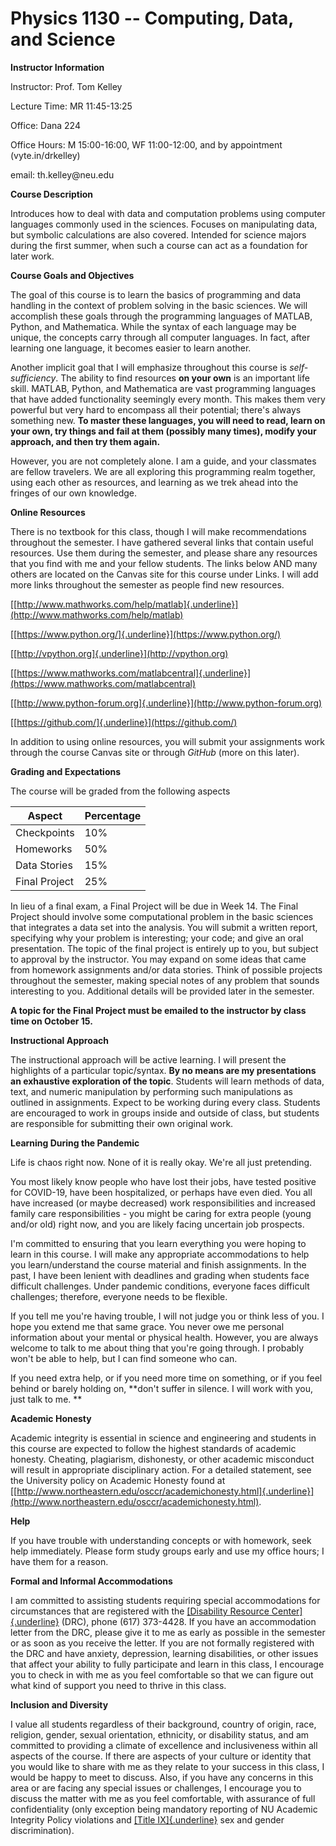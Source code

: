 Physics 1130 -- Computing, Data, and Science
============================================

**Instructor Information**

Instructor: Prof. Tom Kelley

Lecture Time: MR 11:45-13:25

Office: Dana 224

Office Hours: M 15:00-16:00, WF 11:00-12:00, and by appointment
(vyte.in/drkelley)

email: th.kelley\@neu.edu

**Course Description**

Introduces how to deal with data and computation problems using computer
languages commonly used in the sciences. Focuses on manipulating data,
but symbolic calculations are also covered. Intended for science majors
during the first summer, when such a course can act as a foundation for
later work.

**Course Goals and Objectives**

The goal of this course is to learn the basics of programming and data
handling in the context of problem solving in the basic sciences. We
will accomplish these goals through the programming languages of MATLAB,
Python, and Mathematica. While the syntax of each language may be
unique, the concepts carry through all computer languages. In fact,
after learning one language, it becomes easier to learn another.

Another implicit goal that I will emphasize throughout this course is
*self-sufficiency*. The ability to find resources **on your own** is an
important life skill. MATLAB, Python, and Mathematica are vast
programming languages that have added functionality seemingly every
month. This makes them very powerful but very hard to encompass all
their potential; there\'s always something new. **To master these
languages, you will need to read, learn on your own, try things and fail
at them (possibly many times), modify your approach, and then try them
again.**

However, you are not completely alone. I am a guide, and your classmates
are fellow travelers. We are all exploring this programming realm
together, using each other as resources, and learning as we trek ahead
into the fringes of our own knowledge.

**Online Resources**

There is no textbook for this class, though I will make recommendations
throughout the semester. I have gathered several links that contain
useful resources. Use them during the semester, and please share any
resources that you find with me and your fellow students. The links
below AND many others are located on the Canvas site for this course
under Links. I will add more links throughout the semester as people
find new resources.

[[http://www.mathworks.com/help/matlab]{.underline}](http://www.mathworks.com/help/matlab)

[[https://www.python.org/]{.underline}](https://www.python.org/)

[[http://vpython.org]{.underline}](http://vpython.org)

[[https://www.mathworks.com/matlabcentral]{.underline}](https://www.mathworks.com/matlabcentral)

[[http://www.python-forum.org]{.underline}](http://www.python-forum.org)

[[https://github.com/]{.underline}](https://github.com/)

In addition to using online resources, you will submit your assignments
work through the course Canvas site or through *GitHub* (more on this
later).

**Grading and Expectations**

The course will be graded from the following aspects

 | Aspect   |  Percentage |
 | ---| ---|
 | Checkpoints   |  10%   |
 | Homeworks     |  50%   |
 | Data Stories  |  15%   |
 | Final Project |  25%   |

In lieu of a final exam, a Final Project will be due in Week 14. The
Final Project should involve some computational problem in the basic
sciences that integrates a data set into the analysis. You will submit a
written report, specifying why your problem is interesting; your code;
and give an oral presentation. The topic of the final project is
entirely up to you, but subject to approval by the instructor. You may
expand on some ideas that came from homework assignments and/or data
stories. Think of possible projects throughout the semester, making
special notes of any problem that sounds interesting to you. Additional
details will be provided later in the semester.

**A topic for the Final Project must be emailed to the instructor by
class time on October 15.**

**Instructional Approach**

The instructional approach will be active learning. I will present the
highlights of a particular topic/syntax. **By no means are my
presentations an exhaustive exploration of the topic**. Students will
learn methods of data, text, and numeric manipulation by performing such
manipulations as outlined in assignments. Expect to be working during
every class. Students are encouraged to work in groups inside and
outside of class, but students are responsible for submitting their own
original work.

**Learning During the Pandemic**

Life is chaos right now. None of it is really okay. We\'re all just
pretending.

You most likely know people who have lost their jobs, have tested
positive for COVID-19, have been hospitalized, or perhaps have even
died. You all have increased (or maybe decreased) work responsibilities
and increased family care responsibilities - you might be caring for
extra people (young and/or old) right now, and you are likely facing
uncertain job prospects.

I\'m committed to ensuring that you learn everything you were hoping to
learn in this course. I will make any appropriate accommodations to help
you learn/understand the course material and finish assignments. In the
past, I have been lenient with deadlines and grading when students face
difficult challenges. Under pandemic conditions, everyone faces
difficult challenges; therefore, everyone needs to be flexible.

If you tell me you\'re having trouble, I will not judge you or think
less of you. I hope you extend me that same grace. You never owe me
personal information about your mental or physical health. However, you
are always welcome to talk to me about thing that you\'re going through.
I probably won\'t be able to help, but I can find someone who can.

If you need extra help, or if you need more time on something, or if you
feel behind or barely holding on, **don\'t suffer in silence. I will
work with you, just talk to me. **

**Academic Honesty**

Academic integrity is essential in science and engineering and students
in this course are expected to follow the highest standards of academic
honesty. Cheating, plagiarism, dishonesty, or other academic misconduct
will result in appropriate disciplinary action. For a detailed
statement, see the University policy on Academic Honesty found at
[[http://www.northeastern.edu/osccr/academichonesty.html]{.underline}](http://www.northeastern.edu/osccr/academichonesty.html).

**Help**

If you have trouble with understanding concepts or with homework, seek
help immediately. Please form study groups early and use my office
hours; I have them for a reason.

**Formal and Informal Accommodations**

I am committed to assisting students requiring special accommodations
for circumstances that are registered with the [[Disability Resource
Center]{.underline}](http://www.northeastern.edu/drc) (DRC), phone (617)
373-4428. If you have an accommodation letter from the DRC, please give
it to me as early as possible in the semester or as soon as you receive
the letter. If you are not formally registered with the DRC and have
anxiety, depression, learning disabilities, or other issues that affect
your ability to fully participate and learn in this class, I encourage
you to check in with me as you feel comfortable so that we can figure
out what kind of support you need to thrive in this class.

**Inclusion and Diversity**

I value all students regardless of their background, country of origin,
race, religion, gender, sexual orientation, ethnicity, or disability
status, and am committed to providing a climate of excellence and
inclusiveness within all aspects of the course. If there are aspects of
your culture or identity that you would like to share with me as they
relate to your success in this class, I would be happy to meet to
discuss. Also, if you have any concerns in this area or are facing any
special issues or challenges, I encourage you to discuss the matter with
me as you feel comfortable, with assurance of full confidentiality (only
exception being mandatory reporting of NU Academic Integrity Policy
violations and [[Title
IX]{.underline}](https://www2.ed.gov/about/offices/list/ocr/frontpage/faq/sex.html)
sex and gender discrimination).
